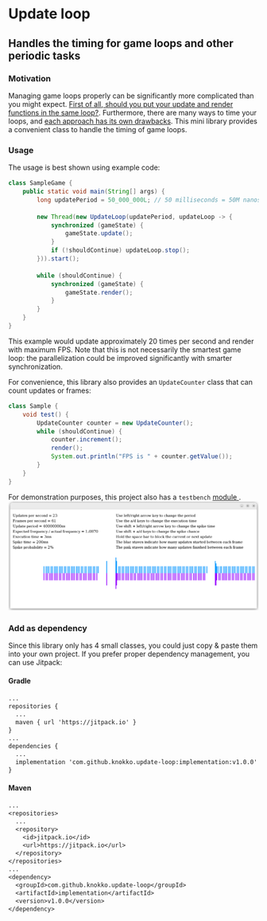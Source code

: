 # Update loop
## Handles the timing for game loops and other periodic tasks
### Motivation
Managing game loops properly can be significantly more
complicated than you might expect.
[First of all, should you put your update and render 
functions in the same loop?](./splitting-update-from-render.md).
Furthermore, there are many ways to time your loops, and
[each approach has its own 
drawbacks](./update-loops-overview.md). This mini library
provides a convenient class to handle the timing of game
loops.

### Usage
The usage is best shown using example code:
```java
class SampleGame {
    public static void main(String[] args) {
        long updatePeriod = 50_000_000L; // 50 milliseconds = 50M nanoseconds
        
        new Thread(new UpdateLoop(updatePeriod, updateLoop -> {
            synchronized (gameState) {
                gameState.update();
            }
            if (!shouldContinue) updateLoop.stop();
        })).start();
        
        while (shouldContinue) {
            synchronized (gameState) {
                gameState.render();
            }
        }
    }
}
```
This example would update approximately 20 times per second
and render with maximum FPS. Note that this is not
necessarily the smartest game loop: the parallelization
could be improved significantly with smarter synchronization.

For convenience, this library also provides an `UpdateCounter`
class that can count updates or frames:
```java
class Sample {
    void test() {
        UpdateCounter counter = new UpdateCounter();
        while (shouldContinue) {
            counter.increment();
            render();
            System.out.println("FPS is " + counter.getValue());
        }  
    }
}
```
For demonstration purposes, this project also has a `testbench` [module
](./testbench/src/main/java/com/github/knokko/update/UpdateMonitor.java).
![](./update-monitor.png)

### Add as dependency
Since this library only has 4 small classes, you could just
copy & paste them into your own project. If you prefer
proper dependency management, you can use Jitpack:

#### Gradle
```
...
repositories {
  ...
  maven { url 'https://jitpack.io' }
}
...
dependencies {
  ...
  implementation 'com.github.knokko.update-loop:implementation:v1.0.0'
}
```

#### Maven
```
...
<repositories>
  ...
  <repository>
    <id>jitpack.io</id>
    <url>https://jitpack.io</url>
  </repository>
</repositories>
...
<dependency>
  <groupId>com.github.knokko.update-loop</groupId>
  <artifactId>implementation</artifactId>
  <version>v1.0.0</version>
</dependency>
```